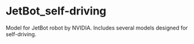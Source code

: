 # JetBot_self-driving
Model for JetBot robot by NVIDIA. Includes several models designed for self-driving.
